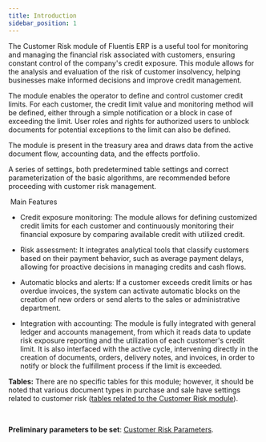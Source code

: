 ```yaml
---
title: Introduction
sidebar_position: 1
---
```


The Customer Risk module of Fluentis ERP is a useful tool for monitoring and managing the financial risk associated with customers, ensuring constant control of the company's credit exposure. This module allows for the analysis and evaluation of the risk of customer insolvency, helping businesses make informed decisions and improve credit management.

The module enables the operator to define and control customer credit limits. For each customer, the credit limit value and monitoring method will be defined, either through a simple notification or a block in case of exceeding the limit. User roles and rights for authorized users to unblock documents for potential exceptions to the limit can also be defined.

The module is present in the treasury area and draws data from the active document flow, accounting data, and the effects portfolio.

A series of settings, both predetermined table settings and correct parameterization of the basic algorithms, are recommended before proceeding with customer risk management.

 Main Features 

- Credit exposure monitoring: The module allows for defining customized credit limits for each customer and continuously monitoring their financial exposure by comparing available credit with utilized credit.

- Risk assessment: It integrates analytical tools that classify customers based on their payment behavior, such as average payment delays, allowing for proactive decisions in managing credits and cash flows.

- Automatic blocks and alerts: If a customer exceeds credit limits or has overdue invoices, the system can activate automatic blocks on the creation of new orders or send alerts to the sales or administrative department.

- Integration with accounting: The module is fully integrated with general ledger and accounts management, from which it reads data to update risk exposure reporting and the utilization of each customer's credit limit. It is also interfaced with the active cycle, intervening directly in the creation of documents, orders, delivery notes, and invoices, in order to notify or block the fulfillment process if the limit is exceeded.



**Tables:** There are no specific tables for this module; however, it should be noted that various document types in purchase and sale have settings related to customer risk ([tables related to the Customer Risk module](/docs/configurations/tables/treasury/customer-risk-module-tables)).

 

**Preliminary parameters to be set**: [Customer Risk Parameters](/docs/configurations/parameters/treasury/customer-risk-parameters).